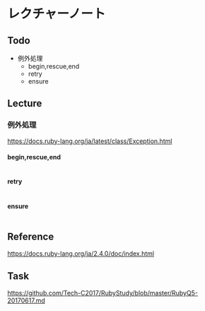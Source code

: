 # レクチャーノート

## Todo
 - 例外処理
   - begin,rescue,end
   - retry
   - ensure

## Lecture

### 例外処理

https://docs.ruby-lang.org/ja/latest/class/Exception.html

#### begin,rescue,end

```
```

#### retry

```
```

#### ensure

```
```


## Reference
https://docs.ruby-lang.org/ja/2.4.0/doc/index.html

## Task
https://github.com/Tech-C2017/RubyStudy/blob/master/RubyQ5-20170617.md

